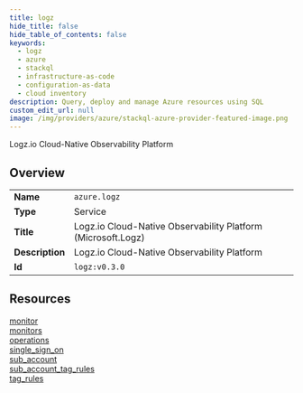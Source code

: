 ```yaml
---
title: logz
hide_title: false
hide_table_of_contents: false
keywords:
  - logz
  - azure
  - stackql
  - infrastructure-as-code
  - configuration-as-data
  - cloud inventory
description: Query, deploy and manage Azure resources using SQL
custom_edit_url: null
image: /img/providers/azure/stackql-azure-provider-featured-image.png
---
```

Logz.io Cloud-Native Observability Platform  
    

## Overview
<table><tbody>
<tr><td><b>Name</b></td><td><code>azure.logz</code></td></tr>
<tr><td><b>Type</b></td><td>Service</td></tr>
<tr><td><b>Title</b></td><td>Logz.io Cloud-Native Observability Platform (Microsoft.Logz)</td></tr>
<tr><td><b>Description</b></td><td>Logz.io Cloud-Native Observability Platform</td></tr>
<tr><td><b>Id</b></td><td><code>logz:v0.3.0</code></td></tr>
</tbody></table>

## Resources
<div class="row">
<div class="providerDocColumn">
<a href="/providers/azure/logz/monitor/">monitor</a><br />
<a href="/providers/azure/logz/monitors/">monitors</a><br />
<a href="/providers/azure/logz/operations/">operations</a><br />
<a href="/providers/azure/logz/single_sign_on/">single_sign_on</a><br />
</div>
<div class="providerDocColumn">
<a href="/providers/azure/logz/sub_account/">sub_account</a><br />
<a href="/providers/azure/logz/sub_account_tag_rules/">sub_account_tag_rules</a><br />
<a href="/providers/azure/logz/tag_rules/">tag_rules</a><br />
</div>
</div>
